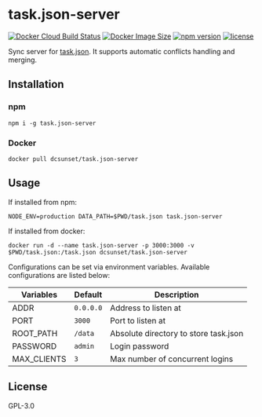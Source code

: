 # task.json-server

[![Docker Cloud Build Status](https://img.shields.io/docker/cloud/build/dcsunset/task.json-server)](https://hub.docker.com/r/dcsunset/task.json-server)
[![Docker Image Size](https://badgen.net/docker/size/dcsunset/task.json-server)](https://hub.docker.com/r/dcsunset/task.json-server)
[![npm version](https://badgen.net/npm/v/task.json-server)](https://www.npmjs.com/package/task.json-server)
[![license](https://badgen.net/github/license/dcsunset/task.json-server)](https://github.com/DCsunset/task.json-server)


Sync server for [task.json](https://github.com/DCsunset/task.json).
It supports automatic conflicts handling and merging.

## Installation

### npm

```
npm i -g task.json-server
```

### Docker

```
docker pull dcsunset/task.json-server
```

## Usage

If installed from npm:

```
NODE_ENV=production DATA_PATH=$PWD/task.json task.json-server
```

If installed from docker:

```
docker run -d --name task.json-server -p 3000:3000 -v $PWD/task.json:/task.json dcsunset/task.json-server
```

Configurations can be set via environment variables.
Available configurations are listed below:

| Variables   | Default   | Description                           |
| ----------- | --------- | ------------------------------------- |
| ADDR        | `0.0.0.0` | Address to listen at                  |
| PORT        | `3000`    | Port to listen at                     |
| ROOT_PATH   | `/data`   | Absolute directory to store task.json |
| PASSWORD    | `admin`   | Login password                        |
| MAX_CLIENTS | `3`       | Max number of concurrent logins       |

## License

GPL-3.0
